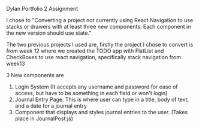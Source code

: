 Dylan Portfolio 2 Assignment

I chose to "Converting a project not currently using React Navigation to use stacks or drawers with at least three new components. Each component in the new version should use state."

The two previous projects I used are, firstly the project I chose to convert is from week 12 where we created the TODO app with FlatList and CheckBoxes to use react navigation, specifically stack navigation from week13

3 New components are

1. Login System (It accepts any username and password for ease of access, but have to be something in each field or won't login)
2. Journal Entry Page. This is where user can type in a title, body of text, and a date for a journal entry
3. Component that displays and styles journal entries to the user. (Takes place in JournalPost.js)
